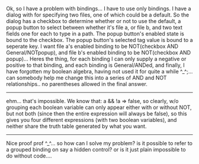 Ok, so I have a problem with bindings... I have to use only bindings.  I have a dialog with for specifying two files, one of which could be a default.  So the dialog has a checkbox to determine whether or not to use the default, a popup button to select between whether it's file a, or file b, and two text fields one for each to type in a path.  The popup button's enabled state is bound to the checkbox.  The popup button's selected tag value is bound to a seperate key. I want file a's enabled binding to be NOT(checkbox AND General/NOTpopup), and file b's enabled binding to be NOT(checkbox AND popup)... Heres the thing, for each binding I can only supply a negative or positive to that binding, and each binding is General/ANDed, and finally, I have forgotten my boolean algebra, having not used it for quite a while ^_^;... can somebody help me change this into a series of AND and NOT relationships.. no parentheses allowed in the final answer.

----

ehm... that's impossible. We know that:     a && !a => false, so clearly, w/o grouping each boolean variable can only appear either with or without NOT, but not both (since then the entire expression will always be     false), so this gives you four different expressions (with two boolean variables), and neither share the truth table generated by what you want.

----

Nice proof prof ^_^... so how can I solve my problem?  is it possible to refer to a grouped binding on say a hidden control? or is it just plain impossible to do without code....